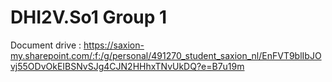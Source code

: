 # DHI2V.So1 Group 1

Document drive : https://saxion-my.sharepoint.com/:f:/g/personal/491270_student_saxion_nl/EnFVT9blIbJOvj55ODvOkEIBSNvSJg4CJN2HHhxTNvUkDQ?e=B7u19m